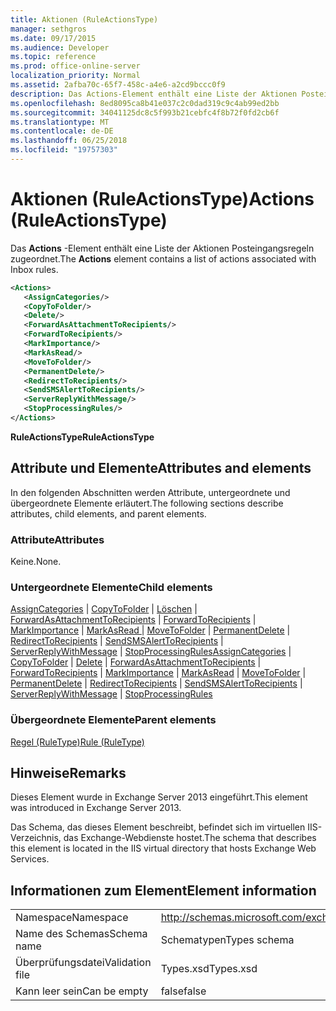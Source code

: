 ```yaml
---
title: Aktionen (RuleActionsType)
manager: sethgros
ms.date: 09/17/2015
ms.audience: Developer
ms.topic: reference
ms.prod: office-online-server
localization_priority: Normal
ms.assetid: 2afba70c-65f7-458c-a4e6-a2cd9bccc0f9
description: Das Actions-Element enthält eine Liste der Aktionen Posteingangsregeln zugeordnet.
ms.openlocfilehash: 8ed8095ca8b41e037c2c0dad319c9c4ab99ed2bb
ms.sourcegitcommit: 34041125dc8c5f993b21cebfc4f8b72f0fd2cb6f
ms.translationtype: MT
ms.contentlocale: de-DE
ms.lasthandoff: 06/25/2018
ms.locfileid: "19757303"
---
```

# <a name="actions-ruleactionstype"></a><span data-ttu-id="9a911-103">Aktionen (RuleActionsType)</span><span class="sxs-lookup"><span data-stu-id="9a911-103">Actions (RuleActionsType)</span></span>

<span data-ttu-id="9a911-104">Das **Actions** -Element enthält eine Liste der Aktionen Posteingangsregeln zugeordnet.</span><span class="sxs-lookup"><span data-stu-id="9a911-104">The **Actions** element contains a list of actions associated with Inbox rules.</span></span> 
  
```XML
<Actions>
   <AssignCategories/>
   <CopyToFolder/>
   <Delete/>
   <ForwardAsAttachmentToRecipients/>
   <ForwardToRecipients/>
   <MarkImportance/>
   <MarkAsRead/>
   <MoveToFolder/>
   <PermanentDelete/>
   <RedirectToRecipients/>
   <SendSMSAlertToRecipients/>
   <ServerReplyWithMessage/>
   <StopProcessingRules/>
</Actions>
```

 <span data-ttu-id="9a911-105">**RuleActionsType**</span><span class="sxs-lookup"><span data-stu-id="9a911-105">**RuleActionsType**</span></span>
## <a name="attributes-and-elements"></a><span data-ttu-id="9a911-106">Attribute und Elemente</span><span class="sxs-lookup"><span data-stu-id="9a911-106">Attributes and elements</span></span>

<span data-ttu-id="9a911-107">In den folgenden Abschnitten werden Attribute, untergeordnete und übergeordnete Elemente erläutert.</span><span class="sxs-lookup"><span data-stu-id="9a911-107">The following sections describe attributes, child elements, and parent elements.</span></span>
  
### <a name="attributes"></a><span data-ttu-id="9a911-108">Attribute</span><span class="sxs-lookup"><span data-stu-id="9a911-108">Attributes</span></span>

<span data-ttu-id="9a911-109">Keine.</span><span class="sxs-lookup"><span data-stu-id="9a911-109">None.</span></span>
  
### <a name="child-elements"></a><span data-ttu-id="9a911-110">Untergeordnete Elemente</span><span class="sxs-lookup"><span data-stu-id="9a911-110">Child elements</span></span>

<span data-ttu-id="9a911-111">[AssignCategories](assigncategories.md) | [CopyToFolder](copytofolder.md) | [Löschen](delete.md) | [ForwardAsAttachmentToRecipients](forwardasattachmenttorecipients.md) | [ForwardToRecipients](forwardtorecipients.md) | [MarkImportance](markimportance.md) | [MarkAsRead ](markasread.md)  |  [MoveToFolder](movetofolder.md) | [PermanentDelete](permanentdelete.md) | [RedirectToRecipients](redirecttorecipients.md) | [SendSMSAlertToRecipients](sendsmsalerttorecipients.md) | [ServerReplyWithMessage](serverreplywithmessage.md)  |  [ StopProcessingRules](stopprocessingrules.md)</span><span class="sxs-lookup"><span data-stu-id="9a911-111">[AssignCategories](assigncategories.md) | [CopyToFolder](copytofolder.md) | [Delete](delete.md) | [ForwardAsAttachmentToRecipients](forwardasattachmenttorecipients.md) | [ForwardToRecipients](forwardtorecipients.md) | [MarkImportance](markimportance.md) | [MarkAsRead](markasread.md) | [MoveToFolder](movetofolder.md) | [PermanentDelete](permanentdelete.md) | [RedirectToRecipients](redirecttorecipients.md) | [SendSMSAlertToRecipients](sendsmsalerttorecipients.md) | [ServerReplyWithMessage](serverreplywithmessage.md) | [StopProcessingRules](stopprocessingrules.md)</span></span>
  
### <a name="parent-elements"></a><span data-ttu-id="9a911-112">Übergeordnete Elemente</span><span class="sxs-lookup"><span data-stu-id="9a911-112">Parent elements</span></span>

[<span data-ttu-id="9a911-113">Regel (RuleType)</span><span class="sxs-lookup"><span data-stu-id="9a911-113">Rule (RuleType)</span></span>](rule-ruletype.md)
  
## <a name="remarks"></a><span data-ttu-id="9a911-114">Hinweise</span><span class="sxs-lookup"><span data-stu-id="9a911-114">Remarks</span></span>

<span data-ttu-id="9a911-115">Dieses Element wurde in Exchange Server 2013 eingeführt.</span><span class="sxs-lookup"><span data-stu-id="9a911-115">This element was introduced in Exchange Server 2013.</span></span>
  
<span data-ttu-id="9a911-116">Das Schema, das dieses Element beschreibt, befindet sich im virtuellen IIS-Verzeichnis, das Exchange-Webdienste hostet.</span><span class="sxs-lookup"><span data-stu-id="9a911-116">The schema that describes this element is located in the IIS virtual directory that hosts Exchange Web Services.</span></span>
  
## <a name="element-information"></a><span data-ttu-id="9a911-117">Informationen zum Element</span><span class="sxs-lookup"><span data-stu-id="9a911-117">Element information</span></span>

|||
|:-----|:-----|
|<span data-ttu-id="9a911-118">Namespace</span><span class="sxs-lookup"><span data-stu-id="9a911-118">Namespace</span></span>  <br/> |http://schemas.microsoft.com/exchange/services/2006/types  <br/> |
|<span data-ttu-id="9a911-119">Name des Schemas</span><span class="sxs-lookup"><span data-stu-id="9a911-119">Schema name</span></span>  <br/> |<span data-ttu-id="9a911-120">Schematypen</span><span class="sxs-lookup"><span data-stu-id="9a911-120">Types schema</span></span>  <br/> |
|<span data-ttu-id="9a911-121">Überprüfungsdatei</span><span class="sxs-lookup"><span data-stu-id="9a911-121">Validation file</span></span>  <br/> |<span data-ttu-id="9a911-122">Types.xsd</span><span class="sxs-lookup"><span data-stu-id="9a911-122">Types.xsd</span></span>  <br/> |
|<span data-ttu-id="9a911-123">Kann leer sein</span><span class="sxs-lookup"><span data-stu-id="9a911-123">Can be empty</span></span>  <br/> |<span data-ttu-id="9a911-124">false</span><span class="sxs-lookup"><span data-stu-id="9a911-124">false</span></span>  <br/> |
   

